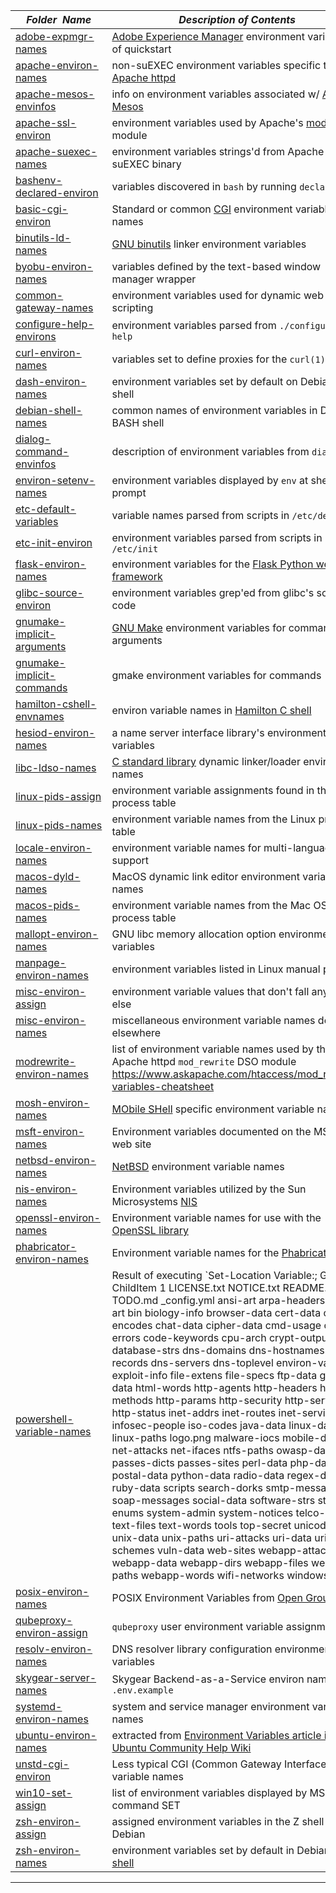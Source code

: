 |&nbsp;&nbsp;&nbsp;&nbsp;_Folder&nbsp;&nbsp;Name_&nbsp;&nbsp;&nbsp;&nbsp;| _Description of Contents_
|:----------------|--------------------------------------------------------------------------------------------------------------------------------------------------------
| [adobe-expmgr-names](adobe-expmgr-names.txt) |  [Adobe Experience Manager](https://adobe.com/marketing-cloud/experience-manager.html) environment variables of quickstart 
| [apache-environ-names](apache-environ-names.txt) |  non-suEXEC environment variables specific to [Apache httpd](https://httpd.apache.org) 
| [apache-mesos-envinfos](apache-mesos-envinfos.txt) |  info on environment variables associated w/ [Apache Mesos](https://mesos.apache.org) 
| [apache-ssl-environ](apache-ssl-environ.txt) |  environment variables used by Apache's [mod_ssl](https://wikipedia.org/wiki/Mod_ssl) module 
| [apache-suexec-names](apache-suexec-names.txt) |  environment variables strings'd from Apache suEXEC binary 
| [bashenv-declared-environ](bashenv-declared-environ.txt) |  variables discovered in `bash` by running `declare -p` 
| [basic-cgi-environ](basic-cgi-environ.txt) |  Standard or common [CGI](https://wikipedia.org/wiki/Common_Gateway_Interface "Common Gateway Interface") environment variable names 
| [binutils-ld-names](binutils-ld-names.txt) |  [GNU binutils](https://gnu.org/software/binutils/) linker environment variables 
| [byobu-environ-names](byobu-environ-names.txt) |  variables defined by the text-based window manager wrapper 
| [common-gateway-names](common-gateway-names.txt) |  environment variables used for dynamic web scripting 
| [configure-help-environs](configure-help-environs.txt) |  environment variables parsed from `./configure --help` 
| [curl-environ-names](curl-environ-names.txt) |  variables set to define proxies for the `curl(1)` tool 
| [dash-environ-names](dash-environ-names.txt) |  environment variables set by default on Debian dash shell 
| [debian-shell-names](debian-shell-names.txt) |  common names of environment variables in Debian BASH shell 
| [dialog-command-envinfos](dialog-command-envinfos.txt) |  description of environment variables from `dialog(1)` 
| [environ-setenv-names](environ-setenv-names.txt) |  environment variables displayed by `env` at shell prompt 
| [etc-default-variables](etc-default-variables.txt) |  variable names parsed from scripts in `/etc/default` 
| [etc-init-environ](etc-init-environ.txt) |  environment variables parsed from scripts in `/etc/init` 
| [flask-environ-names](flask-environ-names.txt) |  environment variables for the [Flask Python web framework](http://flask.pocoo.org/) 
| [glibc-source-environ](glibc-source-environ.txt) |  environment variables grep'ed from glibc's source code 
| [gnumake-implicit-arguments](gnumake-implicit-arguments.txt) |  [GNU Make](https://gnu.org/software/make) environment variables for command-line arguments 
| [gnumake-implicit-commands](gnumake-implicit-commands.txt) |  gmake environment variables for commands 
| [hamilton-cshell-envnames](hamilton-cshell-envnames.txt) |  environ variable names in [Hamilton C shell](https://hamiltonlabs.com) 
| [hesiod-environ-names](hesiod-environ-names.txt) |  a name server interface library's environment variables 
| [libc-ldso-names](libc-ldso-names.txt) |  [C standard library](https://wikipedia.org/wiki/C_standard_library) dynamic linker/loader environment names 
| [linux-pids-assign](linux-pids-assign.txt) |  environment variable assignments found in the Linux process table 
| [linux-pids-names](linux-pids-names.txt) |  environment variable names from the Linux process table 
| [locale-environ-names](locale-environ-names.txt) |  environment variable names for multi-language support 
| [macos-dyld-names](macos-dyld-names.txt) |  MacOS dynamic link editor environment variable names 
| [macos-pids-names](macos-pids-names.txt) |  environment variable names from the Mac OSX process table 
| [mallopt-environ-names](mallopt-environ-names.txt) |  GNU libc memory allocation option environment variables 
| [manpage-environ-names](manpage-environ-names.txt) |  environment variables listed in Linux manual pages 
| [misc-environ-assign](misc-environ-assign.txt) |  environment variable values that don't fall anywhere else 
| [misc-environ-names](misc-environ-names.txt) |  miscellaneous environment variable names don't fit elsewhere 
| [modrewrite-environ-names](modrewrite-environ-names.txt) | list of environment variable names used by the Apache httpd `mod_rewrite` DSO module <https://www.askapache.com/htaccess/mod_rewrite-variables-cheatsheet>  
| [mosh-environ-names](mosh-environ-names.txt) |  [MObile SHell](https://mosh.org/ "Mosh: the mobile shell") specific environment variable names 
| [msft-environ-names](msft-environ-names.txt) |  Environment variables documented on the MSDN web site 
| [netbsd-environ-names](netbsd-environ-names.txt) |  [NetBSD](https://netbsd.org) environment variable names 
| [nis-environ-names](nis-environ-names.txt) |  Environment variables utilized by the Sun Microsystems [NIS](https://wikipedia.org/wiki/Network_Information_Service "Network Information Service") 
| [openssl-environ-names](openssl-environ-names.txt) |  Environment variable names for use with the [OpenSSL library](https://openssl.org) 
| [phabricator-environ-names](phabricator-environ-names.txt) |  Environment variable names for the [Phabricator IDE](https://www.phacility.com/phabricator/) 
| [powershell-variable-names](powershell-variable-names.txt) |  Result of executing `Set-Location Variable:; Get-ChildItem 1 LICENSE.txt NOTICE.txt README.md TODO.md _config.yml ansi-art arpa-headers ascii-art bin biology-info browser-data cert-data char-encodes chat-data cipher-data cmd-usage cms-errors code-keywords cpu-arch crypt-output database-strs dns-domains dns-hostnames dns-records dns-servers dns-toplevel environ-vars exploit-info file-extens file-specs ftp-data glibc-data html-words http-agents http-headers http-methods http-params http-security http-servers http-status inet-addrs inet-routes inet-services infosec-people iso-codes java-data linux-data linux-paths logo.png malware-iocs mobile-devs net-attacks net-ifaces ntfs-paths owasp-data passes-dicts passes-sites perl-data php-data postal-data python-data radio-data regex-data ruby-data scripts search-dorks smtp-messages soap-messages social-data software-strs string-enums system-admin system-notices telco-data text-files text-words tools top-secret unicode-data unix-data unix-paths uri-attacks uri-data uri-schemes vuln-data web-sites webapp-attacks webapp-data webapp-dirs webapp-files webapp-paths webapp-words wifi-networks windows-data | %{Write-Host $_.Name}` in `powershell.exe` 
| [posix-environ-names](posix-environ-names.txt) |  POSIX Environment Variables from [Open Group](https://www.opengroup.org) 
| [qubeproxy-environ-assign](qubeproxy-environ-assign.txt) |  `qubeproxy` user environment variable assignments
| [resolv-environ-names](resolv-environ-names.txt) |  DNS resolver library configuration environment variables 
| [skygear-server-names](skygear-server-names.txt) |  Skygear Backend-as-a-Service environ names of `.env.example` 
| [systemd-environ-names](systemd-environ-names.txt) |  system and service manager environment variable names 
| [ubuntu-environ-names](ubuntu-environ-names.txt) |  extracted from [Environment Variables article in Ubuntu Community Help Wiki](https://help.ubuntu.com/community/EnvironmentVariables) 
| [unstd-cgi-environ](unstd-cgi-environ.txt) |  Less typical CGI (Common Gateway Interface) variable names 
| [win10-set-assign](win10-set-assign.txt) |  list of environment variables displayed by MS-DOS command SET 
| [zsh-environ-assign](zsh-environ-assign.txt) |  assigned environment variables in the Z shell under Debian 
| [zsh-environ-names](zsh-environ-names.txt) |  environment variables set by default in Debian [Z shell](https://zsh.org) 

* * *

